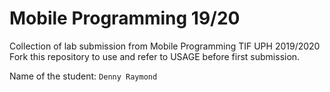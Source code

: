 # Mobile Programming 19/20
Collection of lab submission from Mobile Programming TIF UPH 2019/2020
Fork this repository to use and refer to USAGE before first submission.

Name of the student: `Denny Raymond`
